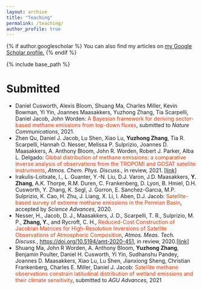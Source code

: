 ```yaml
---
layout: archive
title: "Teaching"
permalink: /teaching/
author_profile: true
---
```


{% if author.googlescholar %}
  You can also find my articles on <u><a href="{{author.googlescholar}}">my Google Scholar profile</a>.</u>
{% endif %}

{% include base_path %}

Submitted
=====
* Daniel Cusworth, Alexis Bloom, Shuang Ma, Charles Miller, Kevin Bowman, Yi Yin, Joannes Maasakkers, Yuzhong Zhang, Tia Scarpelli, Daniel Jacob, John Worden: <font color="#e63900">A Bayesian framework for deriving sector-based methane emissions from top-down fluxes</font>, submitted to _Nature Communications_, 2021.
* Zhen Qu, Daniel J. Jacob, Lu Shen, Xiao Lu, **Yuzhong Zhang**, Tia R. Scarpelli, Hannah O. Nesser, Melissa P. Sulprizio, Joannes D. Maasakkers, A. Anthony Bloom, John R. Worden, Robert J. Parker, Alba L. Delgado: <font color="#e63900"> Global distribution of methane emissions: a comparative inverse analysis of observations from the TROPOMI and GOSAT satellite instruments</font>, _Atmos. Chem. Phys. Discuss._, in review, 2021. [[link]](https://doi.org/10.5194/acp-2021-309)
* Irakulis-Loitxate, I., L. Guanter, Y.-N. Liu, D.J. Varon, J.D. Maasakkers, **Y. Zhang**, A.K. Thorpe, R.M. Duren, C. Frankenberg, D. Lyon, B. Hmiel, D.H. Cusworth, Y. Zhang, K. Segl, J. Gorron, E. Sanchez-Garcıa, M.P.  Sulprizio, K. Cao, H. Zhu, J. Liang, X. Li, I. Aben, D.J. Jacob: <font color="#e63900">Satellite-based survey of extreme methane emissions in the Permian Basin</font>, accepted by  _Science Advances_, 2020.
* Nesser, H., Jacob, D. J., Maasakkers, J. D., Scarpelli, T. R., Sulprizio, M. P., **Zhang, Y.**, and Rycroft, C. H., <font color="#e63900">Reduced-Cost Construction of Jacobian Matrices for High-Resolution Inversions of Satellite Observations of Atmospheric Composition</font>, _Atmos. Meas. Tech. Discuss._, https://doi.org/10.5194/amt-2020-451, in review, 2020.[[link]](https://amt.copernicus.org/preprints/amt-2020-451/)
* Shuang Ma, John R Worden, A. Anthony Bloom, **Yuzhong Zhang**, Benjamin Poulter, Daniel H. Cusworth, Yi Yin, Sudhanshu Pandey, Joannes D. Maasakkers, Xiao Lu, Lu Shen, Jianxiong Sheng, Christian Frankenberg, Charles E. Miller, Daniel J. Jacob: <font color="#e63900">Satellite methane observations constrain latitudinal distribution of wetland emissions and their climate sensitivity</font>, submitted to _AGU Advances_, 2021
